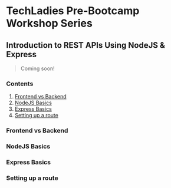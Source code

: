 # TechLadies Pre-Bootcamp Workshop Series
## Introduction to REST APIs Using NodeJS & Express

> Coming soon!

### Contents

1. [Frontend vs Backend](#frontend-vs-backend)
2. [NodeJS Basics](#nodejs-basics)
3. [Express Basics](#express-basics)
4. [Setting up a route](#setting-up-a-route)

### Frontend vs Backend
### NodeJS Basics
### Express Basics
### Setting up a route